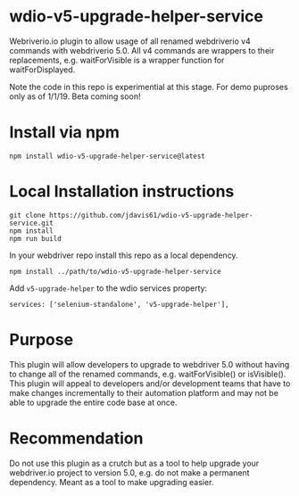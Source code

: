 # wdio-v5-upgrade-helper-service
Webriverio.io plugin to allow usage of all renamed webdriverio v4 commands with webdriverio 5.0. All v4 commands are wrappers to their replacements, e.g. waitForVisible is a wrapper function for waitForDisplayed.

Note the code in this repo is experimential at this stage. For demo puproses only as of 1/1/19. Beta coming soon!

# Install via npm
```
npm install wdio-v5-upgrade-helper-service@latest
```

# Local Installation instructions
```
git clone https://github.com/jdavis61/wdio-v5-upgrade-helper-service.git
npm install
npm run build
```
In your webdriver repo install this repo as a local dependency.
```
npm install ../path/to/wdio-v5-upgrade-helper-service
```

Add `v5-upgrade-helper` to the wdio services property:
```
services: ['selenium-standalone', 'v5-upgrade-helper'],
```

# Purpose
This plugin will allow developers to upgrade to webdriver 5.0 without having to change all of the renamed commands, e.g. waitForVisible() or isVisible(). This plugin will appeal to developers and/or development teams that have to make changes incrementally to their automation platform and may not be able to upgrade the entire code base at once.

# Recommendation
Do not use this plugin as a crutch but as a tool to help upgrade your webdriver.io project to version 5.0, e.g. do not make a permanent dependency. Meant as a tool to make upgrading easier.

